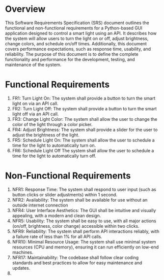 # Overview
This Software Requirements Specification (SRS) document outlines the functional and non-functional requirements for a Python-based GUI application designed to control a smart light using an API. It describes how the system will allow users to turn the light on or off, adjust brightness, change colors, and schedule on/off times. Additionally, this document covers performance expectations, such as response time, usability, and reliability. The purpose of this document is to define the complete functionality and performance for the development, testing, and maintenance of the system.
# Functional Requirements
1. FR1: Turn Light On: The system shall provide a button to turn the smart light on via an API call.
2. FR2: Turn Light Off: The system shall provide a button to turn the smart light off via an API call.
3. FR3: Change Light Color: The system shall allow the user to change the color of the light through a color picker.
4. FR4: Adjust Brightness: The system shall provide a slider for the user to adjust the brightness of the light.
5. FR5: Schedule Light On: The system shall allow the user to schedule a time for the light to automatically turn on.
6. FR6: Schedule Light Off
The system shall allow the user to schedule a time for the light to automatically turn off.

# Non-Functional Requirements
1. NFR1: Response Time: The system shall respond to user input (such as button clicks or slider adjustments) within 1 second.
2. NFR2: Availability: The system shall be available for use without an outside internet connection
3. NFR4: User Interface Aesthetics: The GUI shall be intuitive and visually appealing, with a modern and clean design.
4. NFR5: Usability: The system shall be easy to use, with all major actions (on/off, brightness, color change) accessible within two clicks.
5. NFR9: Reliability: The system shall perform API interactions reliably, with a failure rate of less than 1% for all API calls.
6. NFR10: Minimal Resource Usage: The system shall use minimal system resources (CPU and memory), ensuring it can run efficiently on low-end machines.
7. NFR17: Maintainability: The codebase shall follow clear coding standards and best practices to allow for easy maintenance and updates.
8. 
